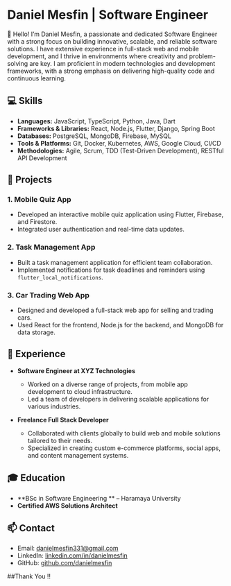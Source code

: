 

# Daniel Mesfin | Software Engineer

👋 Hello! I’m Daniel Mesfin, a passionate and dedicated Software Engineer with a strong focus on building innovative, scalable, and reliable software solutions. I have extensive experience in full-stack web and mobile development, and I thrive in environments where creativity and problem-solving are key. I am proficient in modern technologies and development frameworks, with a strong emphasis on delivering high-quality code and continuous learning.

## 💻 Skills

- **Languages:** JavaScript, TypeScript, Python, Java, Dart
- **Frameworks & Libraries:** React, Node.js, Flutter, Django, Spring Boot
- **Databases:** PostgreSQL, MongoDB, Firebase, MySQL
- **Tools & Platforms:** Git, Docker, Kubernetes, AWS, Google Cloud, CI/CD
- **Methodologies:** Agile, Scrum, TDD (Test-Driven Development), RESTful API Development

## 🌟 Projects

### 1. **Mobile Quiz App**
   - Developed an interactive mobile quiz application using Flutter, Firebase, and Firestore.
   - Integrated user authentication and real-time data updates.

### 2. **Task Management App**
   - Built a task management application for efficient team collaboration.
   - Implemented notifications for task deadlines and reminders using `flutter_local_notifications`.

### 3. **Car Trading Web App**
   - Designed and developed a full-stack web app for selling and trading cars.
   - Used React for the frontend, Node.js for the backend, and MongoDB for data storage.

## 🚀 Experience

- **Software Engineer at XYZ Technologies**
  - Worked on a diverse range of projects, from mobile app development to cloud infrastructure.
  - Led a team of developers in delivering scalable applications for various industries.

- **Freelance Full Stack Developer**
  - Collaborated with clients globally to build web and mobile solutions tailored to their needs.
  - Specialized in creating custom e-commerce platforms, social apps, and content management systems.

## 🎓 Education

- **BSc in Software Engineering ** – Haramaya University
- **Certified AWS Solutions Architect**

## 📫 Contact

- Email: danielmesfin331@gmail.com
- LinkedIn: [linkedin.com/in/danielmesfin](https://linkedin.com/in/danielmesfin)
- GitHub: [github.com/danielmesfin](https://github.com/danielmesfin)

##Thank You !!
